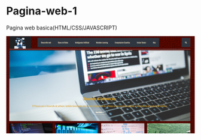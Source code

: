 # Pagina-web-1
Pagina web basica(HTML/CSS/JAVASCRIPT)

![](https://github.com/Benjhi/Pagina-web-1/blob/master/imagenes/githubimg.png?raw=true)
